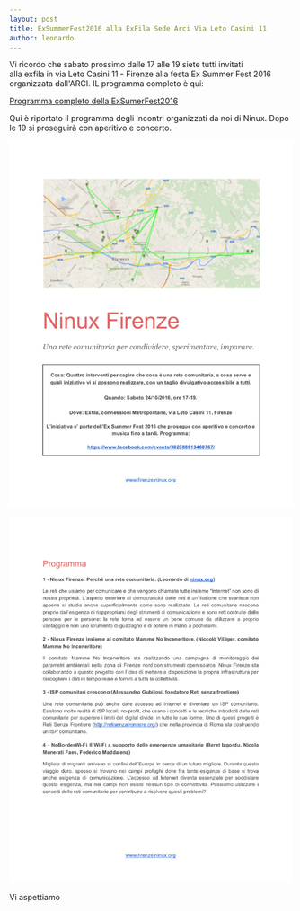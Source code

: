 ```yaml
---
layout: post
title: ExSummerFest2016 alla ExFila Sede Arci Via Leto Casini 11
author: leonardo
---
```

Vi ricordo che sabato prossimo dalle 17 alle 19 siete tutti invitati  
alla exfila in via Leto Casini 11 - Firenze alla festa Ex Summer Fest 2016 
organizzata dall'ARCI. 
IL programma completo è qui:

[Programma completo della ExSumerFest2016](https://www.facebook.com/events/302388613460767/)

Qui è riportato il programma degli incontri organizzati da noi di Ninux.
Dopo le 19 si proseguirà con aperitivo e concerto.

![Pagina 1](/images/programma_exfilafest_pg1.jpg "pagina 1")

![Pagina 2](/images/programma_exfilafest_pg2.jpg "pagina 2")

Vi aspettiamo 
